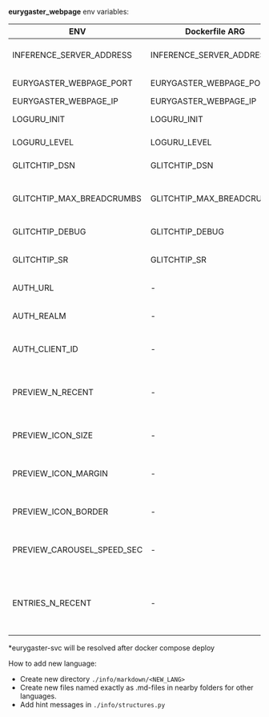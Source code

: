 __eurygaster_webpage__ env variables:

| ENV                        | Dockerfile ARG            | Description                                          | Default value               |
|----------------------------|---------------------------|------------------------------------------------------|:----------------------------|
| INFERENCE_SERVER_ADDRESS   | INFERENCE_SERVER_ADDRESS  | Inference server HTTP address                        | http://eurygaster-svc:3000* |
| EURYGASTER_WEBPAGE_PORT    | EURYGASTER_WEBPAGE_PORT   | webpage port                                         | 4452                        |
| EURYGASTER_WEBPAGE_IP      | EURYGASTER_WEBPAGE_IP     | webpage ip                                           | 0.0.0.0                     |
| LOGURU_INIT                | LOGURU_INIT               | loguru logger flag                                   | True                        |
| LOGURU_LEVEL               | LOGURU_LEVEL              | loguru logging level                                 | DEBUG                       |
| GLITCHTIP_DSN              | GLITCHTIP_DSN             | GlitchTip project DSN                                | -                           |
| GLITCHTIP_MAX_BREADCRUMBS  | GLITCHTIP_MAX_BREADCRUMBS | Total amount of breadcrumbs to capture               | 50                          |
| GLITCHTIP_DEBUG            | GLITCHTIP_DEBUG           | sentry_sdk debug flag                                | 1                           |
| GLITCHTIP_SR               | GLITCHTIP_SR              | The fraction of errors to send                       | 1.0                         |
| AUTH_URL                   | -                         | Auth provider URL                                    | -                           |
| AUTH_REALM                 | -                         | Auth provider realm                                  | -                           |
| AUTH_CLIENT_ID             | -                         | Auth provider client id                              | -                           |
| PREVIEW_N_RECENT           | -                         | Number of last processed images on login page        | 10                          |
| PREVIEW_ICON_SIZE          | -                         | Image icon size on login page                        | 100                         |
| PREVIEW_ICON_MARGIN        | -                         | Margin between icons on login page                   | 10                          |
| PREVIEW_ICON_BORDER        | -                         | Icon border on login page                            | 8                           |
| PREVIEW_CAROUSEL_SPEED_SEC | -                         | Icon carousel speed on login page                    | 10                          |
| ENTRIES_N_RECENT           | -                         | Number of last recognized images for tabular entries | 5                           |

*eurygaster-svc will be resolved after docker compose deploy

How to add new language:

* Create new directory `./info/markdown/<NEW_LANG>`
* Create new files named exactly as .md-files in nearby folders for other languages.
* Add hint messages in `./info/structures.py`
